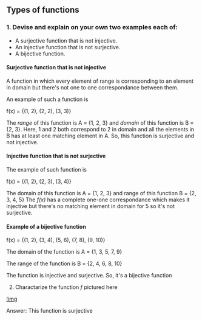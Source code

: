 ## Types of functions

### 1. Devise and explain on your own two examples each of:

-    A surjective function that is not injective.
-    An injective function that is not surjective.
-    A bijective function.

#### Surjective function that is not injective

A function in which every element of range is corresponding to an element in domain but there's not one to one correspondance between them.

An example of such a function is

f(x) = {(1, 2), (2, 2), (3, 3)}

The *range* of this function is A = {1, 2, 3} and *domain* of this function is B = {2, 3}. Here, 1 and 2 both correspond to 2 in domain and all the elements in B has at least one matching element in A. So, this function is  surjective and not injective.

#### Injective function that is not surjective

The example of such function is

f(x) = {(1, 2), (2, 3), (3, 4)}

The domain of this function is A = {1, 2, 3} and range of this function B = {2, 3, 4, 5} The *f(x)* has a complete one-one correspondance which makes it injective but there's 	no matching element in domain for 5 so it's not surjective.

#### Example of a bijective function

f(x) = {(1, 2), (3, 4), (5, 6), (7, 8), (9, 10)}

The domain of the function is A = {1, 3, 5, 7, 9}

The range of the function is B = {2, 4, 6, 8, 10}

The function is injective and surjective. So, it's a bijective function

2. Charactarize the function *f* pictured here

[!img](https://courses.edx.org/asset-v1:UTAustinX+UT.PreC.10.02x+1T2016+type@asset+block/1.2.3_2.jpg)

Answer: This function is surjective